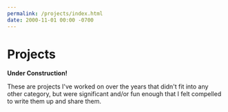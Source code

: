 ```yaml
---
permalink: /projects/index.html
date: 2000-11-01 00:00 -0700
---
```


# Projects

**Under Construction!**

These are projects I've worked on over the years that didn't fit into any other
category, but were significant and/or fun enough that I felt compelled to write
them up and share them. 

